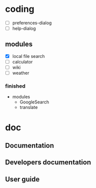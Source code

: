 # coding

* [ ] preferences-dialog
* [ ] help-dialog

## modules

* [x] local file search
* [ ] calculator
* [ ] wiki
* [ ] weather

### finished

* modules
	* GoogleSearch
	* translate

# doc

## Documentation

## Developers documentation

## User guide
